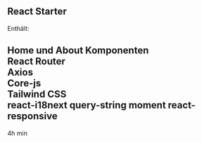 ## React Starter

Enthält:

Home und About Komponenten  
React Router  
Axios  
Core-js  
Tailwind CSS  
react-i18next
query-string
moment
react-responsive
-------
4h min